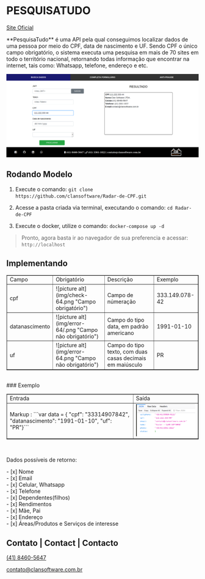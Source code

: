 # PESQUISATUDO
[Site Oficial](https://pesquisatudo.com.br/ "Ir para: https://pesquisatudo.com.br")

<p>
	**PesquisaTudo** é uma API pela qual conseguimos localizar dados de uma pessoa por meio do CPF, data de nascimento e UF.
	Sendo CPF o único campo obrigatório, o sistema executa uma pesquisa em mais de 70 sites em todo o território nacional, retornando todas informação que encontrar na internet, tais como: Whatsapp, telefone, endereço e etc.
</p>

<img src="img/Screenshot(2).png" />

## Rodando Modelo
 
 1. Execute o comando: `git clone https://github.com/clansoftware/Radar-de-CPF.git`
 
 2. Acesse a pasta criada via terminal, executando o comando: `cd Radar-de-CPF`
 
 3. Execute o docker, utilize o comando: `docker-compose up -d`
 
 > Pronto, agora basta ir ao navegador de sua preferencia e acessar: `http://localhost`

## Implementando
	
<table border="1">
	<tr>
		<td>Campo</td>
		<td>Obrigatório</td>
		<td>Descrição</td>
		<td>Exemplo</td>
	</tr>
	<tr>
		<td>cpf</td>
		<td>
			![picture alt](img/check-64.png "Campo obrigatório")
		</td>
		<td>
			Campo de númeração
		</td>
		<td>
			333.149.078-42
		</td>
	</tr>
	<tr>
		<td>datanascimento</td>
		<td>
			![picture alt](img/error-64/.png "Campo não obrigatório")
		</td>
		<td>
			Campo do tipo data, em padrão americano
		</td>
		<td>
			1991-01-10
		</td>
	</tr>
	<tr>
		<td>uf</td>
		<td>
			![picture alt](img/error-64.png "Campo não obrigatório")
		</td>
		<td>
			Campo do tipo texto, com duas casas decimais em maiúsculo
		</td>
		<td>
			PR
		</td>
	</tr>
</table>
<br />
### Exemplo
<table border="1">
	<tr>
		<td>Entrada</td>
		<td>Saída</td>
	</tr>
	<tr>
		<td>
			Markup : ```var data = {
					"cpf": "33314907842",
					"datanascimento": "1991-01-10",
					"uf": "PR"}```
		</td>
		<td>
			<img src="img/Screenshot.png" />
		</td>
	</tr>
</table>
<br />
<p>
	Dados possíveis de retorno:
</p>
- [x] Nome<br/>
- [x] Email<br/>
- [x] Celular, Whatsapp<br/>
- [x] Telefone<br/>
- [x] Dependentes(filhos)<br/>
- [x] Rendimentos<br/>
- [x] Mãe, Pai<br/>
- [x] Endereço<br/>
- [x] Áreas/Produtos e Serviços de interesse<br/>
<h2>Contato | Contact | Contacto</h2>
<a href="https://api.whatsapp.com/send?phone=554184605647" target="_BLANK">(41) 8460-5647</a> 

</a><a href="mailto:contato@clansoftware.com.br">contato@clansoftware.com.br</a>
